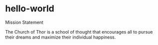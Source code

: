 # hello-world
Mission Statement

The Church of Thor is a school of thought that encourages all to pursue their dreams and maximize their individual happiness.
